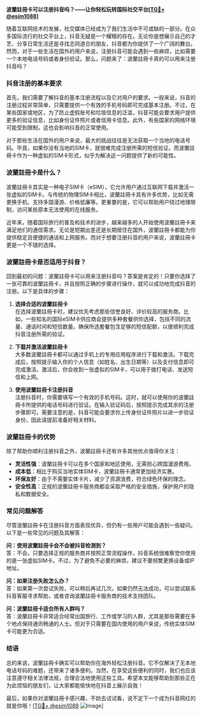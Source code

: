 **波蘭註冊卡可以注册抖音吗？——让你轻松玩转国际社交平台[[TG💪+ @esim1088](https://t.me/s/esim1088)]**

随着互联网技术的发展，社交媒体已经成为了我们生活中不可或缺的一部分。在众多国际流行的社交平台上，抖音无疑是一个耀眼的存在。无论你是想展示自己的才艺、分享日常生活还是寻找志同道合的朋友，抖音都为你提供了一个广阔的舞台。然而，对于一些生活在国外的用户来说，注册抖音可能会遇到一些麻烦，比如需要一个本地电话号码或者身份验证。那么，问题来了：波蘭註冊卡真的可以用来注册抖音吗？

### 抖音注册的基本要求

首先，我们需要了解抖音的基本注册流程以及它对用户的要求。一般来说，抖音的注册过程非常简单，只需要提供一个有效的手机号码即可完成基本注册。不过，在某些国家或地区，为了防止虚假账号和垃圾信息的泛滥，抖音可能会要求用户提供更多的验证信息，比如身份证件照片或者信用卡信息。此外，有些国家的网络环境可能受到限制，这也会影响抖音的正常使用。

对于那些生活在国外的用户来说，最大的挑战往往是无法获取一个当地的电话号码。毕竟，如果你没有当地的SIM卡，就很难完成注册所需的短信验证。而波蘭註冊卡作为一种虚拟的SIM卡形式，似乎为解决这一问题提供了新的可能性。

### 波蘭註冊卡是什么？

波蘭註冊卡其实是一种电子SIM卡（eSIM），它允许用户通过互联网下载并激活一张虚拟的SIM卡。与传统的物理SIM卡相比，波蘭註冊卡具有许多优势，比如无需更换手机、支持多国漫游、价格低廉等。更重要的是，它可以帮助用户绕过地理限制，访问某些原本无法使用的在线服务。

近年来，随着国际旅行的普及和技术的进步，越来越多的人开始使用波蘭註冊卡来满足他们的通信需求。无论是短期出差还是长期居住在国外，波蘭註冊卡都能为你提供稳定且便捷的通话和上网服务。而对于想要注册抖音的用户来说，波蘭註冊卡更是一个不错的选择。

### 波蘭註冊卡是否适用于抖音？

回到最初的问题：波蘭註冊卡可以用来注册抖音吗？答案是肯定的！只要你选择了一张可靠的波蘭註冊卡，并且按照正确的步骤进行操作，就可以成功地完成抖音的注册。以下是具体的步骤：

1. **选择合适的波蘭註冊卡**  
   在选择波蘭註冊卡时，建议优先考虑那些信誉良好、评价较高的服务商。比如，一些知名的国际eSIM卡供应商会提供多种套餐供你选择，包括不同的流量、通话时间和短信数量。确保所选套餐包含足够的短信配额，以便顺利完成抖音注册所需的验证。

2. **下载并激活波蘭註冊卡**  
   大多数波蘭註冊卡都可以通过手机上的专用应用程序进行下载和激活。下载完成后，按照提示输入你的个人信息（如姓名、出生日期等）以及支付信息即可完成激活。激活后，你会收到一张虚拟的SIM卡，可以用于拨打电话、发送短信和上网。

3. **使用波蘭註冊卡注册抖音**  
   注册抖音时，你需要填写一个有效的手机号码。这时，就可以使用你的波蘭註冊卡所提供的电话号码进行验证。在输入验证码后，按照提示完成其余的注册步骤即可。需要注意的是，抖音可能会要求你上传身份证件照片以进一步验证身份，因此请提前准备好相关材料。

### 波蘭註冊卡的优势

除了帮助你顺利注册抖音之外，波蘭註冊卡还有许多其他优点值得你关注：

- **灵活性强**：波蘭註冊卡可以在多个国家和地区使用，无需担心跨国漫游费用。
- **成本低**：相比于购买当地实体SIM卡，波蘭註冊卡通常更加经济实惠。
- **环保友好**：由于不需要实体卡片，减少了资源浪费，符合绿色环保的理念。
- **安全性高**：正规的波蘭註冊卡服务商都会采取严格的安全措施，保护用户的隐私和数据安全。

### 常见问题解答

尽管波蘭註冊卡在注册抖音方面表现优异，但仍有一些用户可能会遇到一些疑问。以下是一些常见的问题及其解答：

**问：使用波蘭註冊卡会不会被抖音检测到？**  
答：不会。只要选择正规的服务商并按照正常流程操作，抖音系统很难察觉你使用的是一张虚拟SIM卡。不过，为了避免不必要的麻烦，建议不要频繁更换设备或IP地址。

**问：如果注册失败怎么办？**  
答：如果第一次尝试失败，可以稍后再试几次。如果仍然无法成功，可以尝试联系抖音客服寻求帮助，或者咨询波蘭註冊卡服务商的技术支持团队。

**问：波蘭註冊卡适合所有人群吗？**  
答：波蘭註冊卡非常适合经常出国旅行、工作或学习的人群，尤其是那些需要在多个地点保持通讯畅通的人士。但对于只需要在国内使用的用户来说，传统实体SIM卡可能更为合适。

### 结语

总的来说，波蘭註冊卡确实可以帮助你在海外轻松注册抖音。它不仅解决了无本地电话号码的难题，还带来了诸多便利。当然，在享受这些便利的同时，我们也应该注意遵守相关法律法规，合理合法地使用这些工具。希望本文能够帮助到那些正在为此烦恼的朋友们，让大家都能愉快地在抖音上展示自我！

最后，如果你对波蘭註冊卡感兴趣，不妨去试试看，说不定下一个成为抖音网红的就是你哦！[[TG💪+ @esim1088](https://t.me/s/esim1088) ![Image](https://i.postimg.cc/4NQfJmqS/Snipaste-2025-05-13-00-14-12.png)]